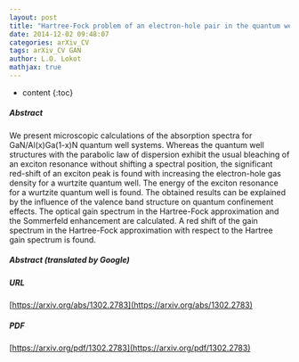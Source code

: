 ```yaml
---
layout: post
title: "Hartree-Fock problem of an electron-hole pair in the quantum well GaN"
date: 2014-12-02 09:48:07
categories: arXiv_CV
tags: arXiv_CV GAN
author: L.O. Lokot
mathjax: true
---
```


* content
{:toc}

##### Abstract
We present microscopic calculations of the absorption spectra for GaN/Al(x)Ga(1-x)N quantum well systems. Whereas the quantum well structures with the parabolic law of dispersion exhibit the usual bleaching of an exciton resonance without shifting a spectral position, the significant red-shift of an exciton peak is found with increasing the electron-hole gas density for a wurtzite quantum well. The energy of the exciton resonance for a wurtzite quantum well is found. The obtained results can be explained by the influence of the valence band structure on quantum confinement effects. The optical gain spectrum in the Hartree-Fock approximation and the Sommerfeld enhancement are calculated. A red shift of the gain spectrum in the Hartree-Fock approximation with respect to the Hartree gain spectrum is found.

##### Abstract (translated by Google)


##### URL
[https://arxiv.org/abs/1302.2783](https://arxiv.org/abs/1302.2783)

##### PDF
[https://arxiv.org/pdf/1302.2783](https://arxiv.org/pdf/1302.2783)

